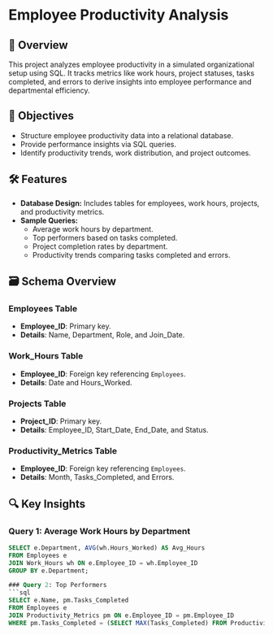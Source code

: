 # Employee Productivity Analysis

## 📌 Overview
This project analyzes employee productivity in a simulated organizational setup using SQL. It tracks metrics like work hours, project statuses, tasks completed, and errors to derive insights into employee performance and departmental efficiency.

## 🌟 Objectives
- Structure employee productivity data into a relational database.
- Provide performance insights via SQL queries.
- Identify productivity trends, work distribution, and project outcomes.

## 🛠️ Features
- **Database Design:** Includes tables for employees, work hours, projects, and productivity metrics.
- **Sample Queries:**
  - Average work hours by department.
  - Top performers based on tasks completed.
  - Project completion rates by department.
  - Productivity trends comparing tasks completed and errors.

## 🗃️ Schema Overview
### Employees Table
- **Employee_ID**: Primary key.
- **Details**: Name, Department, Role, and Join_Date.

### Work_Hours Table
- **Employee_ID**: Foreign key referencing `Employees`.
- **Details**: Date and Hours_Worked.

### Projects Table
- **Project_ID**: Primary key.
- **Details**: Employee_ID, Start_Date, End_Date, and Status.

### Productivity_Metrics Table
- **Employee_ID**: Foreign key referencing `Employees`.
- **Details**: Month, Tasks_Completed, and Errors.

## 🔍 Key Insights
### Query 1: Average Work Hours by Department
```sql
SELECT e.Department, AVG(wh.Hours_Worked) AS Avg_Hours
FROM Employees e
JOIN Work_Hours wh ON e.Employee_ID = wh.Employee_ID
GROUP BY e.Department;

### Query 2: Top Performers
```sql
SELECT e.Name, pm.Tasks_Completed
FROM Employees e
JOIN Productivity_Metrics pm ON e.Employee_ID = pm.Employee_ID
WHERE pm.Tasks_Completed = (SELECT MAX(Tasks_Completed) FROM Productivity_Metrics);

